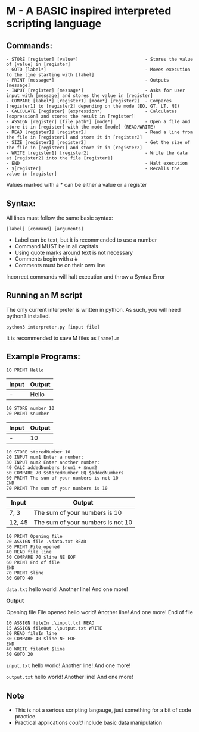# M - A BASIC inspired interpreted scripting language

## Commands:
```
- STORE [register] [value*]                         - Stores the value of [value] in [register]
- GOTO [label*]                                     - Moves execution to the line starting with [label]
- PRINT [message*]                                  - Outputs [message]
- INPUT [register] [message*]                       - Asks for user input with [message] and stores the value in [register]
- COMPARE [label*] [register1] [mode*] [register2]  - Compares [register1] to [register2] depending on the mode (EQ, GT, LT, NE)
- CALCULATE [register] [expression*]                - Calculates [expression] and stores the result in [register]
- ASSIGN [register] [file path*] [mode*]            - Open a file and store it in [register] with the mode [mode] (READ/WRITE)
- READ [register1] [register2]                      - Read a line from the file in [register1] and store it in [register2]
- SIZE [register1] [register2]                      - Get the size of the file in [register1] and store it in [register2]
- WRITE [register1] [register2]                     - Write the data at [register2] into the file [register1]
- END                                               - Halt execution
- $[register]                                       - Recalls the value in [register]
```
Values marked with a * can be either a value or a register

## Syntax:
All lines must follow the same basic syntax:
```
[label] [command] [arguments]
```
- Label can be text, but it is recommended to use a number
- Command MUST be in all capitals
- Using quote marks around text is not necessary
- Comments begin with a #
- Comments must be on their own line

Incorrect commands will halt execution and throw a Syntax Error

## Running an M script
The only current interpreter is written in python. As such, you will need python3 installed.

```
python3 interpreter.py [input file]
```

It is recommended to save M files as `[name].m`

## Example Programs:

```
10 PRINT Hello
```
|Input|Output|
|---|---|
| - |Hello|

```
10 STORE number 10
20 PRINT $number
```
|Input|Output|
|---|---|
| - |10|

```
10 STORE storedNumber 10
20 INPUT num1 Enter a number: 
30 INPUT num2 Enter another number: 
40 CALC addedNumbers $num1 + $num2
50 COMPARE 70 $storedNumber EQ $addedNumbers
60 PRINT The sum of your numbers is not 10
END
70 PRINT The sum of your numbers is 10
```
|Input|Output|
|---|---|
|7, 3|The sum of your numbers is 10|
|12, 45|The sum of your numbers is not 10|

```
10 PRINT Opening file
20 ASSIGN file .\data.txt READ
30 PRINT File opened
40 READ file line
50 COMPARE 70 $line NE EOF
60 PRINT End of file
END
70 PRINT $line
80 GOTO 40
```
`data.txt`
hello world!
Another line!
And one more!

**Output**

Opening file
File opened
hello world!
Another line!
And one more!
End of file

```
10 ASSIGN fileIn .\input.txt READ
15 ASSIGN fileOut .\output.txt WRITE
20 READ fileIn line 
30 COMPARE 40 $line NE EOF
END
40 WRITE fileOut $line
50 GOTO 20
```

`input.txt`
hello world!
Another line!
And one more!

`output.txt`
hello world!
Another line!
And one more!

## Note
- This is not a serious scripting langauge, just something for a bit of code practice.
- Practical applications *could* include basic data manipulation